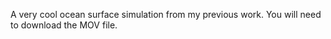 A very cool ocean surface simulation from my previous work. You will need to download the MOV file.
